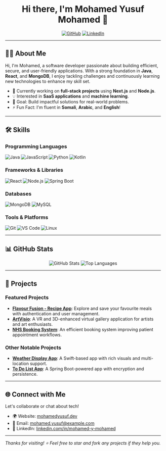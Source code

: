 <h1 align="center">Hi there, I'm Mohamed Yusuf Mohamed 👋</h1>

<p align="center">
  <a href="https://github.com/Mohamed-Y-Mohamed"><img src="https://img.shields.io/badge/-GitHub-333?style=for-the-badge&logo=github" alt="GitHub"></a>
  <a href="https://www.linkedin.com/in/mohamed-yusuf-mohamed/"><img src="https://img.shields.io/badge/-LinkedIn-0077B5?style=for-the-badge&logo=linkedin" alt="LinkedIn"></a>
</p>

---

## 👨‍💻 About Me

Hi, I'm Mohamed, a software developer passionate about building efficient, secure, and user-friendly applications. With a strong foundation in **Java**, **React**, and **MongoDB**, I enjoy tackling challenges and continuously learning new technologies to enhance my skill set.

- 🌱 Currently working on **full-stack projects** using **Next.js** and **Node.js**.
- 💡 Interested in **SaaS applications** and **machine learning**.
- 🎯 Goal: Build impactful solutions for real-world problems.
- ⚡ Fun Fact: I'm fluent in **Somali**, **Arabic**, and **English**!

---

## 🛠️ Skills

### Programming Languages
![Java](https://img.shields.io/badge/-Java-007396?style=for-the-badge&logo=java&logoColor=white)
![JavaScript](https://img.shields.io/badge/-JavaScript-F7DF1E?style=for-the-badge&logo=javascript&logoColor=black)
![Python](https://img.shields.io/badge/-Python-3776AB?style=for-the-badge&logo=python&logoColor=white)
![Kotlin](https://img.shields.io/badge/-Kotlin-0095D5?style=for-the-badge&logo=kotlin&logoColor=white)

### Frameworks & Libraries
![React](https://img.shields.io/badge/-React-61DAFB?style=for-the-badge&logo=react&logoColor=black)
![Node.js](https://img.shields.io/badge/-Node.js-339933?style=for-the-badge&logo=node.js&logoColor=white)
![Spring Boot](https://img.shields.io/badge/-Spring%20Boot-6DB33F?style=for-the-badge&logo=spring-boot&logoColor=white)

### Databases
![MongoDB](https://img.shields.io/badge/-MongoDB-47A248?style=for-the-badge&logo=mongodb&logoColor=white)
![MySQL](https://img.shields.io/badge/-MySQL-4479A1?style=for-the-badge&logo=mysql&logoColor=white)

### Tools & Platforms
![Git](https://img.shields.io/badge/-Git-F05032?style=for-the-badge&logo=git&logoColor=white)
![VS Code](https://img.shields.io/badge/-VS%20Code-007ACC?style=for-the-badge&logo=visual-studio-code&logoColor=white)
![Linux](https://img.shields.io/badge/-Linux-FCC624?style=for-the-badge&logo=linux&logoColor=black)

---

## 📊 GitHub Stats

<p align="center">
  <img src="https://github-readme-stats.vercel.app/api?username=Mohamed-Y-Mohamed&show_icons=true&theme=tokyonight" alt="GitHub Stats" />
  <img src="https://github-readme-stats.vercel.app/api/top-langs/?username=Mohamed-Y-Mohamed&layout=compact&theme=tokyonight" alt="Top Languages" />
</p>

---

## 🚀 Projects

### Featured Projects
- **[Flavour Fusion - Recipe App](https://github.com/Mohamed-Y-Mohamed/flavour-fusion)**: Explore and save your favourite meals with authentication and user management.
- **[ArtVisio](https://github.com/Mohamed-Y-Mohamed/ArtVisio)**: A VR and 3D-enhanced virtual gallery application for artists and art enthusiasts.
- **[NHS Booking System](https://github.com/Mohamed-Y-Mohamed/SoftwareDevelopment-Group-E-Project)**: An efficient booking system improving patient appointment workflows.

### Other Notable Projects
- **[Weather Display App](https://github.com/Mohamed-Y-Mohamed/weather-app)**: A Swift-based app with rich visuals and multi-location support.
- **[To Do List App](https://github.com/Mohamed-Y-Mohamed/ToDoListApp2.0)**: A Spring Boot-powered app with encryption and persistence.

---

## 🌐 Connect with Me

Let's collaborate or chat about tech!
- 🌍 Website: [mohamedyusuf.dev](https://mohamedyusuf.dev)
- 📧 Email: [mohamed.yusuf@example.com](mailto:mohamed.yusuf@example.com)
- 💼 LinkedIn: [linkedin.com/in/mohamed-y-mohamed](https://www.linkedin.com/in/mohamed-y-mohamed/)

---

*Thanks for visiting! ⭐ Feel free to star and fork any projects if they help you.*
